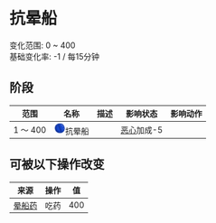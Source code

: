 # 抗晕船  
变化范围: 0 ~ 400  
基础变化率: -1 / 每15分钟  
## 阶段  
范围  |  名称  |  描述  |  影响状态  |  影响动作  
----  |  ----  |  ----  |  ----  |  ----  
1 ～ 400  |  <img decoding="async" src="Sprite/Analgesia.png" style="width:20px;">抗晕船  |    |  [恶心](Nausea.md)加成-5  |    
## 可被以下操作改变  
来源  |  操作  |  值  
----  |  ----  |  ----  
[晕船药](SeasicknessPills.md)  |  吃药  |  400  
